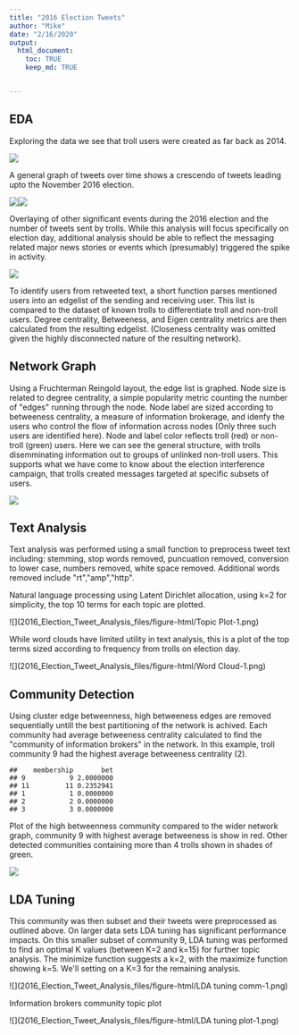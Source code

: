 ```yaml
---
title: "2016 Election Tweets"
author: "Mike"
date: "2/16/2020"
output: 
  html_document:
    toc: TRUE
    keep_md: TRUE


---
```






## EDA

Exploring the data we see that troll users were created as far back as 2014.

![](2016_Election_Tweet_Analysis_files/figure-html/unnamed-chunk-2-1.png)<!-- -->

A general graph of tweets over time shows a crescendo of tweets leading upto the November 2016 election.

![](2016_Election_Tweet_Analysis_files/figure-html/unnamed-chunk-3-1.png)<!-- -->![](2016_Election_Tweet_Analysis_files/figure-html/unnamed-chunk-3-2.png)<!-- -->

Overlaying of other significant events during the 2016 election and the number of tweets sent by trolls. While this analysis will focus specifically on election day, additional analysis should be able to reflect the messaging related major news stories or events which (presumably) triggered the spike in activity. 

![](2016_Election_Tweet_Analysis_files/figure-html/unnamed-chunk-4-1.png)<!-- -->

To identify users from retweeted text, a short function parses mentioned users into an edgelist of the sending and receiving user. This list is compared to the dataset of known trolls to differentiate troll and non-troll users. Degree centrality, Betweeness, and Eigen centrality metrics are then calculated from the resulting edgelist. (Closeness centrality was omitted given the highly disconnected nature of the resulting network).



## Network Graph

Using a Fruchterman Reingold layout, the edge list is graphed. Node size is related to degree centrality, a simple popularity metric counting the number of "edges" running through the node. Node label are sized according to betweeness centrality, a measure of information brokerage, and idenfy the users who control the flow of information across nodes (Only three such users are identified here). Node and label color reflects troll (red) or non-troll (green) users. Here we can see the general structure, with trolls disemminating information out to groups of unlinked non-troll users. This supports what we have come to know about the election interference campaign, that trolls created messages targeted at specific subsets of users. 

![](2016_Election_Tweet_Analysis_files/figure-html/unnamed-chunk-6-1.png)<!-- -->










## Text Analysis

Text analysis was performed using a small function to preprocess tweet text including: stemming, stop words removed, puncuation removed, conversion to lower case, numbers removed, white space removed. Additional words removed include "rt","amp","http". 



Natural language processing using Latent Dirichlet allocation, using k=2 for simplicity, the top 10 terms for each topic are plotted. 



![](2016_Election_Tweet_Analysis_files/figure-html/Topic Plot-1.png)<!-- -->

While word clouds have limited utility in text analysis, this is a plot of the top terms sized according to frequency from trolls on election day. 

![](2016_Election_Tweet_Analysis_files/figure-html/Word Cloud-1.png)<!-- -->

## Community Detection

Using cluster edge betweenness, high betweeness edges are removed sequentially untill the best partitioning of the network is achived. Each community had average betweeness centrality calculated to find the "community of information brokers" in the network. In this example, troll community 9 had the highest average betweeness centrality (2).




```
##    membership       bet
## 9           9 2.0000000
## 11         11 0.2352941
## 1           1 0.0000000
## 2           2 0.0000000
## 3           3 0.0000000
```








Plot of the high betweenness community compared to the wider network graph, community 9 with highest average betweeness is show in red. Other detected communities containing more than 4 trolls shown in shades of green.

![](2016_Election_Tweet_Analysis_files/figure-html/unnamed-chunk-9-1.png)<!-- -->


## LDA Tuning

This community was then subset and their tweets were preprocessed as outlined above. On larger data sets LDA tuning has significant performance impacts. On this smaller subset of community 9, LDA tuning was performed to find an optimal K values (between K=2 and k=15) for further topic analysis.
The minimize function suggests a k=2, with the maximize function showing k=5. We'll setting on a K=3 for the remaining analysis.

![](2016_Election_Tweet_Analysis_files/figure-html/LDA tuning comm-1.png)<!-- -->



Information brokers community topic plot

![](2016_Election_Tweet_Analysis_files/figure-html/LDA tuning plot-1.png)<!-- -->



